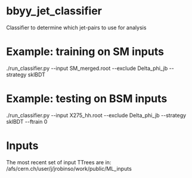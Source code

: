 # bbyy_jet_classifier
Classifier to determine which jet-pairs to use for analysis

# Example: training on SM inputs
./run_classifier.py --input SM_merged.root --exclude Delta_phi_jb --strategy sklBDT

# Example: testing on BSM inputs
./run_classifier.py --input X275_hh.root --exclude Delta_phi_jb --strategy sklBDT --ftrain 0

# Inputs
The most recent set of input TTrees are in:
/afs/cern.ch/user/j/jrobinso/work/public/ML_inputs
